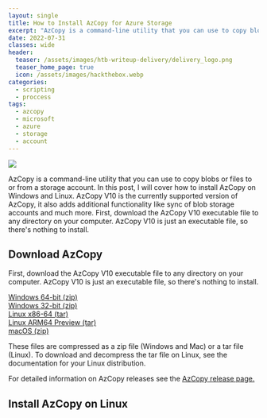 ```yaml
---
layout: single
title: How to Install AzCopy for Azure Storage
excerpt: "AzCopy is a command-line utility that you can use to copy blobs or files to or from a storage account. In this post, I will cover how to install AzCopy on Windows and Linux. AzCopy V10 is the currently supported version of AzCopy, it also adds additional functionality like sync of blob storage accounts and much more. First, download the AzCopy V10 executable file to any directory on your computer. AzCopy V10 is just an executable file, so there's nothing to install."
date: 2022-07-31
classes: wide
header:
  teaser: /assets/images/htb-writeup-delivery/delivery_logo.png
  teaser_home_page: true
  icon: /assets/images/hackthebox.webp
categories:
  - scripting
  - proccess
tags:  
  - azcopy
  - microsoft
  - azure
  - storage
  - account
---
```


![](/assets/images/htb-writeup-delivery/delivery_logo.png)

AzCopy is a command-line utility that you can use to copy blobs or files to or from a storage account. In this post, I will cover how to install AzCopy on Windows and Linux. AzCopy V10 is the currently supported version of AzCopy, it also adds additional functionality like sync of blob storage accounts and much more. First, download the AzCopy V10 executable file to any directory on your computer. AzCopy V10 is just an executable file, so there's nothing to install.

## Download AzCopy

First, download the AzCopy V10 executable file to any directory on your computer. AzCopy V10 is just an executable file, so there's nothing to install.

[Windows 64-bit (zip)](https://aka.ms/downloadazcopy-v10-windows)  
[Windows 32-bit (zip)](https://aka.ms/downloadazcopy-v10-windows-32bit)  
[Linux x86-64 (tar)](https://aka.ms/downloadazcopy-v10-linux)  
[Linux ARM64 Preview (tar)](https://aka.ms/downloadazcopy-v10-linux-arm64)  
[macOS (zip)](https://aka.ms/downloadazcopy-v10-mac)  

These files are compressed as a zip file (Windows and Mac) or a tar file (Linux). To download and decompress the tar file on Linux, see the documentation for your Linux distribution.  

For detailed information on AzCopy releases see the [AzCopy release page.](https://github.com/Azure/azure-storage-azcopy/releases)  

## Install AzCopy on Linux
